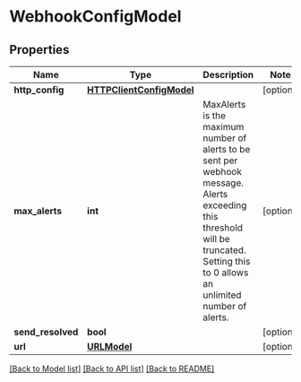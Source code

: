 # WebhookConfigModel

## Properties
Name | Type | Description | Notes
------------ | ------------- | ------------- | -------------
**http_config** | [**HTTPClientConfigModel**](HTTPClientConfigModel.md) |  | [optional] 
**max_alerts** | **int** | MaxAlerts is the maximum number of alerts to be sent per webhook message. Alerts exceeding this threshold will be truncated. Setting this to 0 allows an unlimited number of alerts. | [optional] 
**send_resolved** | **bool** |  | [optional] 
**url** | [**URLModel**](URLModel.md) |  | [optional] 

[[Back to Model list]](../README.md#documentation-for-models) [[Back to API list]](../README.md#documentation-for-api-endpoints) [[Back to README]](../README.md)


